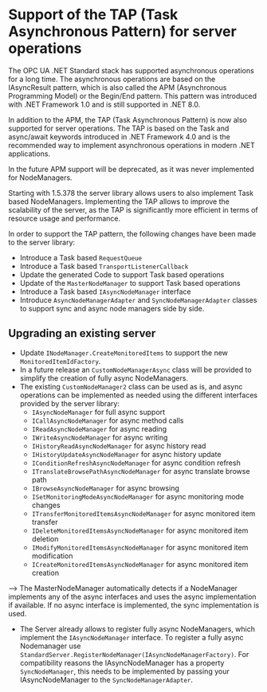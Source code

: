 # Support of the TAP (Task Asynchronous Pattern) for server operations

The OPC UA .NET Standard stack has supported asynchronous operations for a long time. The asynchronous operations are based on the IAsyncResult pattern, which is also called the APM (Asynchronous Programming Model) or the Begin/End pattern. This pattern was introduced with .NET Framework 1.0 and is still supported in .NET 8.0.

In addition to the APM, the TAP (Task Asynchronous Pattern) is now also supported for server operations. The TAP is based on the Task and async/await keywords introduced in .NET Framework 4.0 and is the recommended way to implement asynchronous operations in modern .NET applications.

In the future APM support will be deprecated, as it was never implemented for NodeManagers.

Starting with 1.5.378 the server library allows users to also implement Task based NodeManagers.
Implementing the TAP allows to improve the scalability of the server, as the TAP is significantly more efficient in terms of resource usage and performance.

In order to support the TAP pattern, the following changes have been made to the server library:

- Introduce a Task based `RequestQueue`
- Introduce a Task based `TransportListenerCallback`
- Update the generated Code to support Task based operations
- Update of the `MasterNodeManager` to support Task based operations
- Introduce a Task based `IAsyncNodeManager` interface
- Introduce `AsyncNodeManagerAdapter` and `SyncNodeManagerAdapter` classes to support sync and async node managers side by side.

## Upgrading an existing server

- Update `INodeManager.CreateMonitoredItems` to support the new `MonitoredItemIdFactory`.
- In a future release an `CustomNodeManagerAsync` class will be provided to simplify the creation of fully async NodeManagers.
- The existing `CustomNodeManager2` class can be used as is, and async operations can be implemented as needed using the different interfaces provided by the server library:
    - `IAsyncNodeManager` for full async support
    - `ICallAsyncNodeManager` for async method calls
    - `IReadAsyncNodeManager` for async reading
    - `IWriteAsyncNodeManager` for async writing
    - `IHistoryReadAsyncNodeManager` for async history read
    - `IHistoryUpdateAsyncNodeManager` for async history update
    - `IConditionRefreshAsyncNodeManager` for async condition refresh
    - `ITranslateBrowsePathAsyncNodeManager` for async translate browse path
    - `IBrowseAsyncNodeManager` for async browsing
    - `ISetMonitoringModeAsyncNodeManager` for async monitoring mode changes
    - `ITransferMonitoredItemsAsyncNodeManager` for async monitored item transfer
    - `IDeleteMonitoredItemsAsyncNodeManager` for async monitored item deletion
    - `IModifyMonitoredItemsAsyncNodeManager` for async monitored item modification
    - `ICreateMonitoredItemsAsyncNodeManager` for async monitored item creation

--> The MasterNodeManager automatically detects if a NodeManager implements any of the async interfaces and uses the async implementation if available. If no async interface is implemented, the sync implementation is used.

- The Server already allows to register fully async NodeManagers, which implement the `IAsyncNodeManager` interface. To register a fully async Nodemanager use `StandardServer.RegisterNodeManager(IAsyncNodeManagerFactory)`.
  For compatibility reasons the IAsyncNodeManager has a property `SyncNodeManager`, this needs to be implemented by passing your IAsyncNodeManager to the `SyncNodeManagerAdapter`.